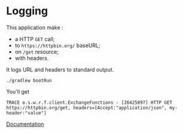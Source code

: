 # Logging

This application make : 
- a HTTP `GET` call; 
- to `https://httpbin.org/` baseURL;
- on  `/get` resource;
- with headers.

It logs URL and headers to standard output. 

```shell
./gradlew bootRun
```

You'll get

```text
TRACE o.s.w.r.f.client.ExchangeFunctions - [26425897] HTTP GET https://httpbin.org/get, headers=[Accept:"application/json", my-header:"value"]
```

[Documentation](https://github.com/GradedJestRisk/java-training/wiki/Web#log-calls)